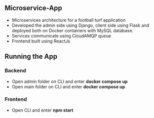 ## Microservice-App
<ul>
  <li>Microservices architecture for a football
turf application</li>
  <li>Developed the admin side using Django, client side using Flask and
deployed both on Docker containers with MySQL database.
</li>
<li>
  Services communicate using CloudAMQP queue
</li>
  <li>Frontend built using ReactJs</li>
</ul>

## Running the App
### Backend
<ul>
  <li>Open admin folder on CLI and enter <b>docker compose up</b> </li>
  <li>Open main folder on CLI and enter <b>docker compose up</b> </li>
</ul>

### Frontend
<ul>
  <li>Open CLI and enter <b>npm start</b> </li>
</ul>
